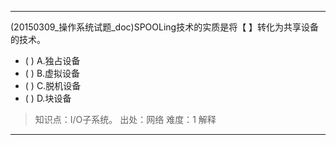 ---
(20150309_操作系统试题_doc)SPOOLing技术的实质是将【 】转化为共享设备的技术。
- ( ) A.独占设备 
- ( ) B.虚拟设备 
- ( ) C.脱机设备 
- ( ) D.块设备

> 知识点：I/O子系统。
> 出处：网络
> 难度：1
> 解释

---